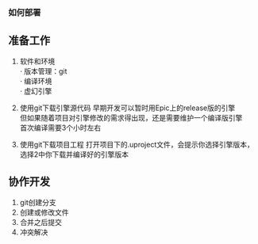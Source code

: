 ### 如何部署

## 准备工作

1. 软件和环境  
· 版本管理：git  
· 编译环境  
· 虚幻引擎  

2. 使用git下载引擎源代码
早期开发可以暂时用Epic上的release版的引擎  
但如果随着项目对引擎修改的需求得出现，还是需要维护一个编译版引擎  
首次编译需要3个小时左右  
3. 使用git下载项目工程
打开项目下的.uproject文件，会提示你选择引擎版本，选择2中你下载并编译好的引擎版本

## 协作开发

1. git创建分支
2. 创建或修改文件
3. 合并之后提交
4. 冲突解决